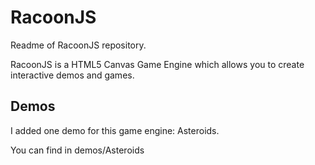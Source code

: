 # RacoonJS #

Readme of RacoonJS repository.

RacoonJS is a HTML5 Canvas Game Engine which allows you to create interactive
demos and games.

## Demos

I added one demo for this game engine: Asteroids.

You can find in demos/Asteroids